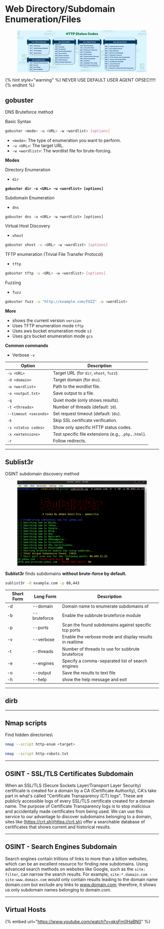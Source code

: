 # Web Directory/Subdomain Enumeration/Files

<figure><img src="../../../../../../.gitbook/assets/HttpStatusCode (3).png" alt=""><figcaption></figcaption></figure>

{% hint style="warning" %}
NEVER USE DEFAULT USER AGENT OPSEC!!!!!
{% endhint %}

## gobuster

DNS Bruteforce method

Basic Syntax

```bash
gobuster <mode> -u <URL> -w <wordlist> [options]
```

* `<mode>`: The type of enumeration you want to perform.
* `-u <URL>`: The target URL.
* `-w <wordlist>`: The wordlist file for brute-forcing.

**Modes**

Directory Enumeration

* `dir`

<pre class="language-bash"><code class="lang-bash"><strong>gobuster dir -u &#x3C;URL> -w &#x3C;wordlist> [options]
</strong></code></pre>

Subdomain Enumeration&#x20;

* `dns`

```
gobuster dns -u <URL> -w <wordlist> [options]
```

Virtual Host Discovery&#x20;

* `vhost`

```bash
gobuster vhost -u <URL> -w <wordlist> [options]
```

TFTP enumeration (Trivial File Transfer Protocol)

* `tftp`

```bash
gobuster tftp -u <URL> -w <wordlist> [options]
```

Fuzzing

* `fuzz`

```bash
gobuster fuzz -u "http://example.com/FUZZ" -w <wordlist>
```

**More**

* shows the current version  `version`
* Uses TFTP enumeration mode  `tftp`
* Uses aws bucket enumeration mode `s3`
* Uses gcs bucket enumeration mode `gcs`

**Common commands**

* Verbose `-v`

| Option                | Description                                         |
| --------------------- | --------------------------------------------------- |
| `-u <URL>`            | Target URL (for `dir`, `vhost`, `fuzz`).            |
| `-d <domain>`         | Target domain (for `dns`).                          |
| `-w <wordlist>`       | Path to the wordlist file.                          |
| `-o <output.txt>`     | Save output to a file.                              |
| `-q`                  | Quiet mode (only shows results).                    |
| `-t <threads>`        | Number of threads (default: `10`).                  |
| `--timeout <seconds>` | Set request timeout (default: `10s`).               |
| `-k`                  | Skip SSL certificate verification.                  |
| `-s <status codes>`   | Show only specific HTTP status codes.               |
| `-x <extensions>`     | Test specific file extensions (e.g., `.php,.html`). |
| `-r`                  | Follow redirects.                                   |

***

## Sublist3r

OSINT subdomain discovery method

<figure><img src="../../../../../../.gitbook/assets/image (1) (1) (1) (1) (1) (1) (1) (1) (1) (1) (1) (1) (1) (1) (1) (1) (1) (1).png" alt="" width="509"><figcaption></figcaption></figure>

**Sublist3r** finds subdomains **without brute-force by default.**

```bash
sublist3r -d example.com -p 80,443
```

| Short Form | Long Form    | Description                                             |
| ---------- | ------------ | ------------------------------------------------------- |
| -d         | --domain     | Domain name to enumerate subdomains of                  |
| -b         | --bruteforce | Enable the subbrute bruteforce module                   |
| -p         | --ports      | Scan the found subdomains against specific tcp ports    |
| -v         | --verbose    | Enable the verbose mode and display results in realtime |
| -t         | --threads    | Number of threads to use for subbrute bruteforce        |
| -e         | --engines    | Specify a comma-separated list of search engines        |
| -o         | --output     | Save the results to text file                           |
| -h         | --help       | show the help message and exit                          |

***

## dirb

***

## Nmap scripts

Find hidden directories\\

```bash
nmap --script http-enum <target>
```

```bash
nmap --script http-robots.txt
```

***

## OSINT - SSL/TLS Certificates Subdomain

When an SSL/TLS (Secure Sockets Layer/Transport Layer Security) certificate is created for a domain by a CA (Certificate Authority), CA's take part in what's called "Certificate Transparency (CT) logs". These are publicly accessible logs of every SSL/TLS certificate created for a domain name. The purpose of Certificate Transparency logs is to stop malicious and accidentally made certificates from being used. We can use this service to our advantage to discover subdomains belonging to a domain, sites like [https://crt.sh](https://crt.sh) offer a searchable database of certificates that shows current and historical results.

***

## OSINT - Search Engines Subdomain

Search engines contain trillions of links to more than a billion websites, which can be an excellent resource for finding new subdomains. Using advanced search methods on websites like Google, such as the `site: filter`, can narrow the search results. For example, `site:*.domain.com -site:www.domain.com` would only contain results leading to the domain name domain.com but exclude any links to www.domain.com; therefore, it shows us only subdomain names belonging to domain.com.

***

## Virtual Hosts

{% embed url="https://www.youtube.com/watch?v=qksFm0HaBN0" %}
